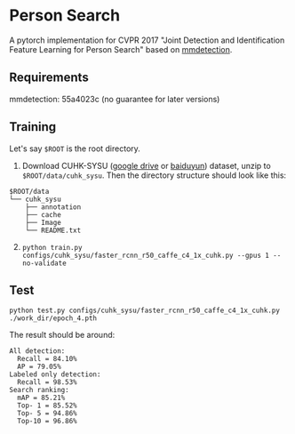 # Person Search

A pytorch implementation for CVPR 2017 "Joint Detection and Identification Feature Learning for Person Search" based on [mmdetection](https://github.com/open-mmlab/mmdetection).

## Requirements

mmdetection: 55a4023c (no guarantee for later versions)

## Training

Let's say `$ROOT` is the root directory.

1. Download CUHK-SYSU ([google drive](https://drive.google.com/open?id=1z3LsFrJTUeEX3-XjSEJMOBrslxD2T5af) or [baiduyun](https://pan.baidu.com/s/1jHLfeZk)) dataset, unzip to `$ROOT/data/cuhk_sysu`. Then the directory structure should look like this:

```
$ROOT/data
└── cuhk_sysu
    ├── annotation
    ├── cache
    ├── Image
    └── README.txt
```

2. `python train.py configs/cuhk_sysu/faster_rcnn_r50_caffe_c4_1x_cuhk.py --gpus 1 --no-validate`

## Test

`python test.py configs/cuhk_sysu/faster_rcnn_r50_caffe_c4_1x_cuhk.py ./work_dir/epoch_4.pth`

The result should be around:

```
All detection:
  Recall = 84.10%
  AP = 79.05%
Labeled only detection:
  Recall = 98.53%
Search ranking:
  mAP = 85.21%
  Top- 1 = 85.52%
  Top- 5 = 94.86%
  Top-10 = 96.86%
```
